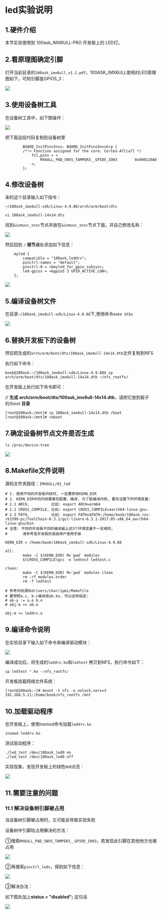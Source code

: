 # led实验说明



## 1.硬件介绍

本节实验使用到 100ask_IMX6ULL-PRO 开发板上的 LED灯。



## 2.看原理图确定引脚

打开当前目录的`100ask_imx6ull_v1.1.pdf`，100ASK_IMX6ULL使用的LED原理图如下，可知引脚是GPIO5_3：

![](https://cdn.staticaly.com/gh/DongshanPI/LinuxCodeLibrary-Photos@master/Nxp/IMX6ULL/Pro/01-leddriver_led_pin.jpg)



## 3.使用设备树工具

在设备树工具中，如下图操作：

![](https://cdn.staticaly.com/gh/DongshanPI/LinuxCodeLibrary-Photos@master/Nxp/IMX6ULL/Pro/01-leddriver_IMX_tool.jpg)

把下面这段代码复制到设备树里

```
        BOARD_InitPinsSnvs: BOARD_InitPinsSnvsGrp {        
        /*!< Function assigned for the core: Cortex-A7[ca7] */
            fsl,pins = <
                MX6ULL_PAD_SNVS_TAMPER3__GPIO5_IO03        0x000110A0
            >;
        };
```



## 4.修改设备树

来的这个目录输入如下指令：

`~/100ask_imx6ull-sdk/Linux-4.9.88/arch/arm/boot/dts`

`vi 100ask_imx6ull-14x14.dts`

找到`&iomuxc_snvc`节点并放在`&iomuxc_snvc`节点下面，并自己修改名称：

![](https://cdn.staticaly.com/gh/DongshanPI/LinuxCodeLibrary-Photos@master/Nxp/IMX6ULL/Pro/01-leddriver_modify_devicetree.jpg)



然后回到 `/` **根节点**处添加如下信息：

```
    myled {
        compatible = "100ask,leddrv";
        pinctrl-names = "default";
        pinctrl-0 = <&myled_for_gpio_subsys>;
        led-gpios = <&gpio5 3 GPIO_ACTIVE_LOW>;
    };
```

![](https://cdn.staticaly.com/gh/DongshanPI/LinuxCodeLibrary-Photos@master/Nxp/IMX6ULL/Pro/01-leddriver_devicetree.jpg)



## 5.编译设备树文件

在目录`~/100ask_imx6ull-sdk/Linux-4.9.88`下,使用命令`make dtbs`

![](https://cdn.staticaly.com/gh/DongshanPI/LinuxCodeLibrary-Photos@master/Nxp/IMX6ULL/Pro/01-leddriver_make_dtbs.jpg)





## 6.替换开发板下的设备树

然后把生成的`arch/arm/boot/dts/100ask_imx6ull-14x14.dtb`文件复制到NFS

执行如下命令：

```
book@100ask:~/100ask_imx6ull-sdk/Linux-4.9.88$ cp arch/arm/boot/dts/100ask_imx6ull-14x14.dtb ~/nfs_rootfs/
```



在开发板上执行如下命令即可：

// **生成** **arch/arm/boot/dts/100ask_imx6ull-14x14.dtb**，请把它放到板子的/boot **目录**

```
[root@100ask:/mnt]# cp 100ask_imx6ull-14x14.dtb /boot
[root@100ask:/mnt]# reboot
```



## 7.确定设备树节点文件是否生成

```
ls /proc/device-tree
```

![](https://cdn.staticaly.com/gh/DongshanPI/LinuxCodeLibrary-Photos@master/Nxp/IMX6ULL/Pro/01-leddriver_device_tree.jpg)



## 8.Makefile文件说明

源码文件夹路径：`IMX6ULL/01_led`

```
# 1. 使用不同的开发板内核时, 一定要修改KERN_DIR
# 2. KERN_DIR中的内核要事先配置、编译, 为了能编译内核, 要先设置下列环境变量:
# 2.1 ARCH,          比如: export ARCH=arm64
# 2.2 CROSS_COMPILE, 比如: export CROSS_COMPILE=aarch64-linux-gnu-
# 2.3 PATH,          比如: export PATH=$PATH:/home/book/100ask_roc-rk3399-pc/ToolChain-6.3.1/gcc-linaro-6.3.1-2017.05-x86_64_aarch64-linux-gnu/bin 
# 注意: 不同的开发板不同的编译器上述3个环境变量不一定相同,
#       请参考各开发板的高级用户使用手册

KERN_DIR = /home/book/100ask_imx6ull-sdk/Linux-4.9.88

all:
        make -C $(KERN_DIR) M=`pwd` modules 
        $(CROSS_COMPILE)gcc -o ledtest ledtest.c 

clean:
        make -C $(KERN_DIR) M=`pwd` modules clean
        rm -rf modules.order
        rm -f ledtest

# 参考内核源码drivers/char/ipmi/Makefile
# 要想把a.c, b.c编译成ab.ko, 可以这样指定:
# ab-y := a.o b.o
# obj-m += ab.o

obj-m += leddrv.o
```



## 9.编译命令说明

在实验目录下输入如下命令来编译驱动模块：

![](https://cdn.staticaly.com/gh/DongshanPI/LinuxCodeLibrary-Photos@master/Nxp/IMX6ULL/Pro/01-leddriver_make.jpg)

编译成功后，将生成的`leddrv.ko`和`ledtest` 拷贝到NFS，执行命令如下：

```c
cp ledtest *.ko ~/nfs_rootfs/
```

开发板挂载网络文件系统：

```
[root@100ask:~]# mount -t nfs -o nolock,vers=3 192.168.5.11:/home/book/nfs_rootfs /mnt
```



## 10.加载驱动程序

在开发板上，使用insmod命令加载`leddrv.ko`

```
insmod leddrv.ko
```

测试驱动程序：

```
./led_test /dev/100ask_led0 on
./led_test /dev/100ask_led0 off
```

实验现象，发现开发板上的绿色led点亮：

![](https://cdn.staticaly.com/gh/DongshanPI/LinuxCodeLibrary-Photos@master/Nxp/IMX6ULL/Pro/01-leddriver_test.jpg)



## 11.需要注意的问题

### 11.1 解决设备树引脚被占用

当设备树引脚被占用时，又可能会导致实验失败

设备树中引脚给占用解决的方法：

①搜索`MX6ULL_PAD_SNVS_TAMPER3__GPIO5_IO03`，若发现此引脚在其他地方也被占用

![](https://cdn.staticaly.com/gh/DongshanPI/LinuxCodeLibrary-Photos@master/Nxp/IMX6ULL/Pro/01-leddriver_pin_occupy_.jpg)

②再搜索`pinctrl_leds`，得到如下信息：

![](https://cdn.staticaly.com/gh/DongshanPI/LinuxCodeLibrary-Photos@master/Nxp/IMX6ULL/Pro/01-leddriver_pinctrl_leds.jpg)

③解决办法：

如下图处加上**status = "disabled";** 这句话

![](https://cdn.staticaly.com/gh/DongshanPI/LinuxCodeLibrary-Photos@master/Nxp/IMX6ULL/Pro/01-leddriver_disable.jpg)